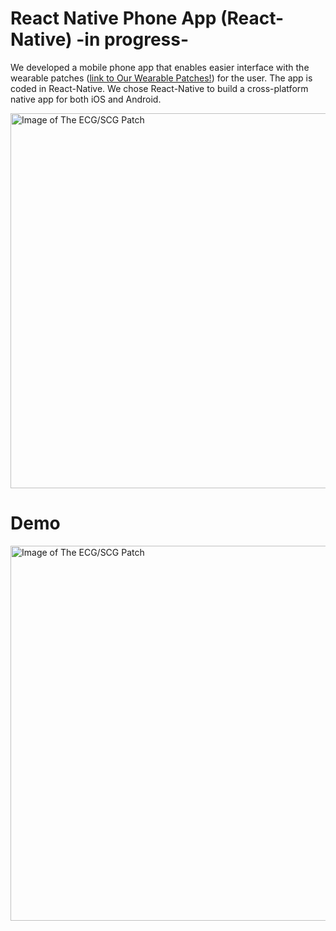 # React Native Phone App (React-Native) -in progress-
We developed a mobile phone app that enables easier interface with the wearable patches ([link to Our Wearable Patches!](https://github.com/mohnikbakht/Cardio_Wearable_Patch_Demo)) for the user. The app is coded in React-Native. We chose React-Native to build a cross-platform native app for both iOS and Android. 

<img src="https://github.com/mohnikbakht/React_Native_Phone_App_Demo/blob/main/Images/overview.png" alt="Image of The ECG/SCG Patch" width="600"/>

# Demo


<img src="https://github.com/mohnikbakht/React_Native_Phone_App_Demo/blob/main/Images/demo.png" alt="Image of The ECG/SCG Patch" width="600"/>
